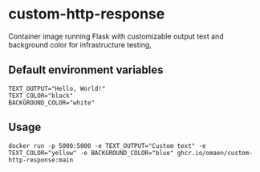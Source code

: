 # custom-http-response
Container image running Flask with customizable output text and background color for infrastructure testing,

## Default environment variables
```
TEXT_OUTPUT="Hello, World!"
TEXT_COLOR="black"
BACKGROUND_COLOR="white"
```

## Usage
```
docker run -p 5000:5000 -e TEXT_OUTPUT="Custom text" -e TEXT_COLOR="yellow" -e BACKGROUND_COLOR="blue" ghcr.io/omaen/custom-http-response:main
```